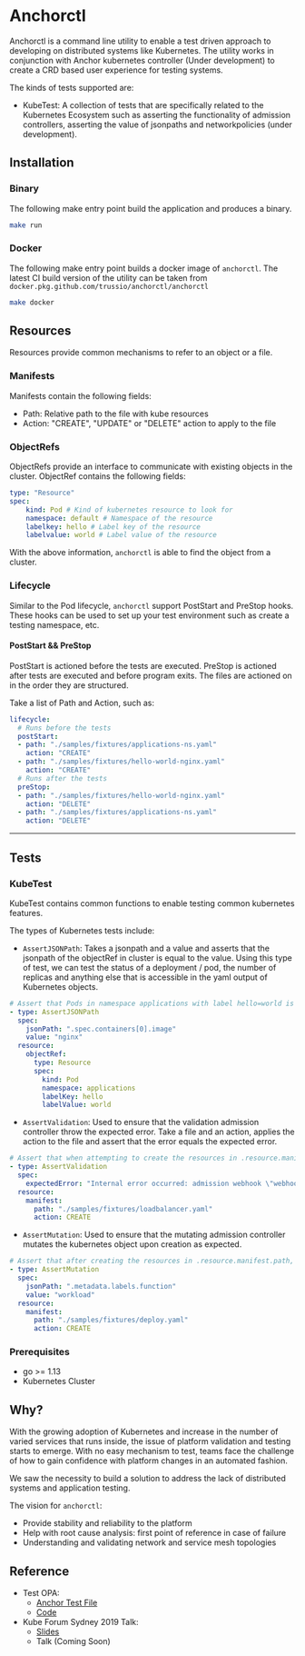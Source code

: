 <!-- [![codecov](https://codecov.io/gh/trussio/anchorctl/branch/master/graph/badge.svg)](https://codecov.io/gh/trussio/anchorctl) -->
<!-- [![Build Status](https://travis-ci.org/trussio/anchorctl.svg?branch=master)](https://travis-ci.org/trussio/anchorctl) -->


# Anchorctl

Anchorctl is a command line utility to enable a test driven approach to developing on distributed systems like Kubernetes. The utility
works in conjunction with Anchor kubernetes controller (Under development) to create a CRD based user experience for testing systems.

The kinds of tests supported are:
- KubeTest: A collection of tests that are specifically related to the Kubernetes Ecosystem such as asserting the functionality of admission controllers, asserting the value of jsonpaths and networkpolicies (under development).


## Installation

### Binary

The following make entry point build the application and produces a binary.

```bash
make run
```

### Docker

The following make entry point builds a docker image of `anchorctl`. The latest CI build version of the utility can be taken from `docker.pkg.github.com/trussio/anchorctl/anchorctl`

```bash
make docker
```

## Resources

Resources provide common mechanisms to refer to an object or a file. 

### Manifests

Manifests contain the following fields:
- Path: Relative path to the file with kube resources
- Action: "CREATE", "UPDATE" or "DELETE" action to apply to the file

### ObjectRefs

ObjectRefs provide an interface to communicate with existing objects in the cluster. ObjectRef contains the following fields:
```yaml
type: "Resource"
spec: 
    kind: Pod # Kind of kubernetes resource to look for
    namespace: default # Namespace of the resource
    labelkey: hello # Label key of the resource
    labelvalue: world # Label value of the resource
```

With the above information, `anchorctl` is able to find the object from a cluster.

### Lifecycle

Similar to the Pod lifecycle, `anchorctl` support PostStart and PreStop hooks. These hooks can be used to set up your test environment such as create a testing namespace, etc.

#### PostStart && PreStop

PostStart is actioned before the tests are executed. PreStop is actioned after tests are executed and before program exits. The files are actioned on in the order they are structured.

Take a list of Path and Action, such as:
```yaml
lifecycle:
  # Runs before the tests
  postStart:
  - path: "./samples/fixtures/applications-ns.yaml"
    action: "CREATE"
  - path: "./samples/fixtures/hello-world-nginx.yaml"
    action: "CREATE"
  # Runs after the tests
  preStop:
  - path: "./samples/fixtures/hello-world-nginx.yaml"
    action: "DELETE"
  - path: "./samples/fixtures/applications-ns.yaml"
    action: "DELETE"
```

---

## Tests

### KubeTest

KubeTest contains common functions to enable testing common kubernetes features.

The types of Kubernetes tests include:
- `AssertJSONPath`: Takes a jsonpath and a value and asserts that the jsonpath of the objectRef in cluster is equal to the value.
Using this type of test, we can test the status of a deployment / pod, the number of replicas and anything else that is accessible in the yaml output of Kubernetes objects.

```yaml
# Assert that Pods in namespace applications with label hello=world is scheduled on the docker-desktop node.
- type: AssertJSONPath
  spec:
    jsonPath: ".spec.containers[0].image"
    value: "nginx"
  resource:
    objectRef:
      type: Resource
      spec:
        kind: Pod
        namespace: applications
        labelKey: hello
        labelValue: world
```

- `AssertValidation`: Used to ensure that the validation admission controller throw the expected error. Take a file and
an action, applies the action to the file and assert that the error equals the expected error.

```yaml
# Assert that when attempting to create the resources in .resource.manifest.path, the error is returned by the API Server.
- type: AssertValidation
  spec:
    expectedError: "Internal error occurred: admission webhook \"webhook.openpolicyagent.org\" denied the request: External Loadbalancers cannot be deployed in this cluster"
  resource:
    manifest:
      path: "./samples/fixtures/loadbalancer.yaml"
      action: CREATE
```

- `AssertMutation`: Used to ensure that the mutating admission controller mutates the kubernetes object upon creation
as expected.

```yaml
# Assert that after creating the resources in .resource.manifest.path, the jsonpath of the object created has defined value.
- type: AssertMutation
  spec:
    jsonPath: ".metadata.labels.function"
    value: "workload"
  resource:
    manifest:
      path: "./samples/fixtures/deploy.yaml"
      action: CREATE

```

### Prerequisites

- go >= 1.13
- Kubernetes Cluster

## Why?

With the growing adoption of Kubernetes and increase in the number of varied services that runs inside, the issue of
platform validation and testing starts to emerge. With no easy mechanism to test, teams face the challenge of how to
gain confidence with platform changes in an automated fashion.

We saw the necessity to build a solution to address the lack of distributed systems and application testing.

The vision for `anchorctl`:

- Provide stability and reliability to the platform
- Help with root cause analysis: first point of reference in case of failure
- Understanding and validating network and service mesh topologies

## Reference
- Test OPA:
    - [Anchor Test File](https://github.com/covarity/examples/blob/master/examples/test-admission-controller/test/anchor_test_ci.yaml)
    - [Code](https://github.com/covarity/examples/blob/master/examples/test-admission-controller)
- Kube Forum Sydney 2019 Talk:
    - [Slides](https://github.com/covarity/demos/tree/master/kube-forum-2019)
    - Talk (Coming Soon)
